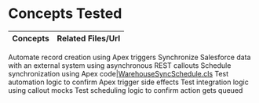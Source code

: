 # Concepts Tested
Concepts|Related Files/Url
---|---|
Automate record creation using Apex triggers
Synchronize Salesforce data with an external system using asynchronous REST callouts
Schedule synchronization using Apex code|[WarehouseSyncSchedule.cls](/WarehouseSyncSchedule.cls)
Test automation logic to confirm Apex trigger side effects
Test integration logic using callout mocks
Test scheduling logic to confirm action gets queued
